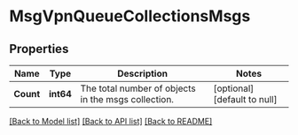 # MsgVpnQueueCollectionsMsgs

## Properties
Name | Type | Description | Notes
------------ | ------------- | ------------- | -------------
**Count** | **int64** | The total number of objects in the msgs collection. | [optional] [default to null]

[[Back to Model list]](../README.md#documentation-for-models) [[Back to API list]](../README.md#documentation-for-api-endpoints) [[Back to README]](../README.md)

